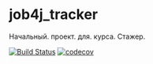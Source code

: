 # job4j_tracker
Начальный. проект. для. курса. Стажер.

[![Build Status](https://travis-ci.com/WindzR/job4j_tracker.svg?branch=master)](https://travis-ci.com/WindzR/job4j_tracker)
[![codecov](https://codecov.io/gh/WindzR/job4j_tracker/branch/master/graph/badge.svg?token=BA3BKUY3J7)](https://codecov.io/gh/WindzR/job4j_tracker)